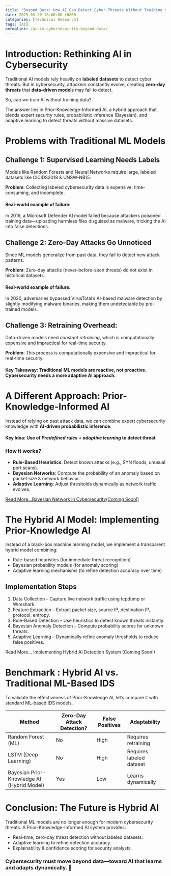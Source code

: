 ```yaml
---
title: "Beyond Data: How AI Can Detect Cyber Threats Without Training on Large Datasets?"
date: 2025-03-20 18:00:00 +0800
categories: [Technical Research]
tags: [AI]
permalink: /ai-in-cybersecuirity-beyond-data/
---
```


# Introduction: Rethinking AI in Cybersecurity

Traditional AI models rely heavily on **labeled datasets** to detect cyber threats. But in cybersecurity, attackers constantly evolve, creating **zero-day threats** that **data-driven model**s may fail to detect.

So, can we train AI without training data?

The answer lies in Prior-Knowledge-Informed AI, a hybrid approach that blends expert security rules, probabilistic inference (Bayesian), and adaptive learning to detect threats without massive datasets.

# Problems with Traditional ML Models

## Challenge 1: **Supervised Learning Needs Labels**
Models like Random Forests and Neural Networks require large, labeled datasets like CICIDS2018 & UNSW-NB15.

**Problem**: Collecting labeled cybersecurity data is expensive, time-consuming, and incomplete.

#### Real-world example of failure:
In 2019, a Microsoft Defender AI model failed because attackers poisoned training data—uploading harmless files disguised as malware, tricking the AI into false detections.

## Challenge 2: **Zero-Day Attacks Go Unnoticed**
Since ML models generalize from past data, they fail to detect new attack patterns.

**Problem**: Zero-day attacks (never-before-seen threats) do not exist in historical datasets.

#### Real-world example of failure:
In 2020, adversaries bypassed VirusTotal’s AI-based malware detection by slightly modifying malware binaries, making them undetectable by pre-trained models.

## Challenge 3: **Retraining Overhead**:
Data-driven models need *constant retraining*, which is computationally expensive and impractical for real-time security.

**Problem**: This process is computationally expensive and impractical for real-time security.

#### Key Takeaway: Traditional ML models are reactive, not proactive. Cybersecurity needs a more adaptive AI approach.

# A Different Approach: Prior-Knowledge-Informed AI

Instead of relying on past attack data, we can combine expert cybersecurity knowledge with **AI-driven probabilistic inference**.

#### **Key Idea**: Use of *Predefined rules* + *adaptive learning* to detect threat

### How it works?
- **Rule-Based Heuristics**: Detect known attacks (e.g., SYN floods, unusual port scans).
- **Bayesian Networks**: Compute the probability of an anomaly based on packet size & network behavior.
- **Adaptive Learning**: Adjust thresholds dynamically as network traffic evolves.

[Read More...Bayesian Network in Cybersecurity(Coming Soon!)](https://leeannn01.github.io/cyber-portfolio/bayesian-network-in-cybersecurity/) 

# The Hybrid AI Model: Implementing Prior-Knowledge AI

Instead of a black-box machine learning model, we implement a transparent hybrid model combining:
- Rule-based heuristics (for immediate threat recognition)
- Bayesian probability models (for anomaly scoring)
- Adaptive learning mechanisms (to refine detection accuracy over time)

## Implementation Steps

1. Data Collection – Capture live network traffic using tcpdump or Wireshark.
2. Feature Extraction – Extract packet size, source IP, destination IP, protocol, entropy.
3. Rule-Based Detection – Use heuristics to detect known threats instantly.
4. Bayesian Anomaly Detection – Compute probability scores for unknown threats.
5. Adaptive Learning – Dynamically refine anomaly thresholds to reduce false positives.

Read More… Implementing Hybrid AI Detection System (Coming Soon!)

# Benchmark : Hybrid AI vs. Traditional ML-Based IDS

To validate the effectiveness of Prior-Knowledge AI, let’s compare it with standard ML-based IDS models.

| Method                                          | Zero-Day Attack Detection? | False Positives | Adaptability                |
|------------------------------------------------|---------------------------|----------------|-----------------------------|
| Random Forest (ML)                             |  No                     |  High        |  Requires retraining      |
| LSTM (Deep Learning)                           |  No                     |  High        |  Requires labeled dataset |
| Bayesian Prior-Knowledge AI (Hybrid Model)     |  Yes                    |  Low         |  Learns dynamically       |


# Conclusion: The Future is Hybrid AI

Traditional ML models are no longer enough for modern cybersecurity threats.
A Prior-Knowledge-Informed AI system provides:
- Real-time, zero-day threat detection without labeled datasets.
- Adaptive learning to refine detection accuracy.
- Explainability & confidence scoring for security analysts.

### Cybersecurity must move beyond data—toward AI that learns and adapts dynamically. 🚀
